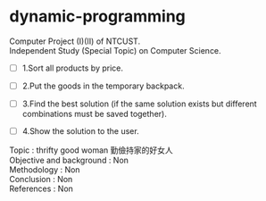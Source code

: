# dynamic-programming

Computer Project (I)(II) of NTCUST.<br>
Independent Study (Special Topic) on Computer Science.<br>


- [ ] 1.Sort all products by price.
- [ ] 2.Put the goods in the temporary backpack.
- [ ] 3.Find the best solution (if the same solution exists but different combinations must be saved together).
- [ ] 4.Show the solution to the user.


Topic : thrifty good woman 勤儉持家的好女人<br>
Objective and background : Non<br>
Methodology : Non<br>
Conclusion : Non<br>
References : Non<br>

